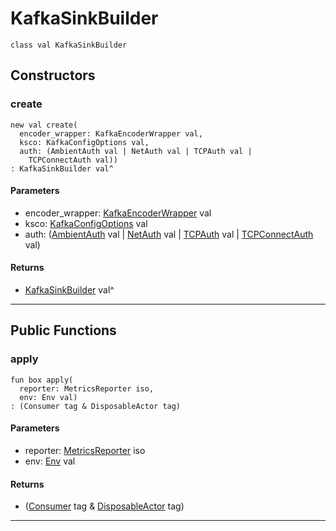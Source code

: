 # KafkaSinkBuilder

```pony
class val KafkaSinkBuilder
```

## Constructors

### create

```pony
new val create(
  encoder_wrapper: KafkaEncoderWrapper val,
  ksco: KafkaConfigOptions val,
  auth: (AmbientAuth val | NetAuth val | TCPAuth val | 
    TCPConnectAuth val))
: KafkaSinkBuilder val^
```
#### Parameters

*   encoder_wrapper: [KafkaEncoderWrapper](wallaroo-core-sink-kafka_sink-KafkaEncoderWrapper) val
*   ksco: [KafkaConfigOptions](pony-kafka-KafkaConfigOptions) val
*   auth: ([AmbientAuth](builtin-AmbientAuth) val | [NetAuth](net-NetAuth) val | [TCPAuth](net-TCPAuth) val | 
    [TCPConnectAuth](net-TCPConnectAuth) val)

#### Returns

* [KafkaSinkBuilder](wallaroo-core-sink-kafka_sink-KafkaSinkBuilder) val^

---

## Public Functions

### apply

```pony
fun box apply(
  reporter: MetricsReporter iso,
  env: Env val)
: (Consumer tag & DisposableActor tag)
```
#### Parameters

*   reporter: [MetricsReporter](wallaroo-core-metrics-MetricsReporter) iso
*   env: [Env](builtin-Env) val

#### Returns

* ([Consumer](wallaroo-core-common-Consumer) tag & [DisposableActor](builtin-DisposableActor) tag)

---

